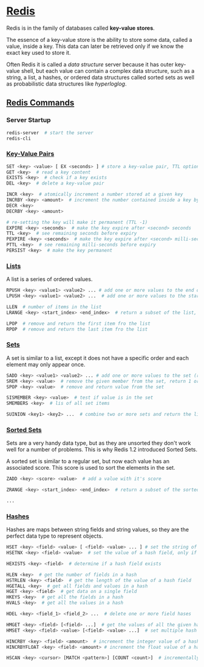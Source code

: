 # [Redis](https://redis.io/)

Redis is in the family of databases called **key-value stores**.

The essence of a key-value store is the ability to store some data, called a value, inside a key. This data can later be retrieved only if we know the exact key used to store it.

Often Redis it is called a *data structure* server because it has outer key-value shell, but each value can contain a complex data structure, such as a string, a list, a hashes, or ordered data structures called sorted sets as well as probabilistic data structures like *hyperloglog*.

## [Redis Commands](https://redis.io/commands)

### Server Startup

```bash
redis-server  # start the server
redis-cli
```

### [Key-Value Pairs](https://redis.io/commands#generic)

```sh
SET <key> <value> [ EX <seconds> ] # store a key-value pair, TTL optional
GET <key>  # read a key content
EXISTS <key>  # check if a key exists
DEL <key>  # delete a key-value pair

INCR <key>  # atomically increment a number stored at a given key
INCRBY <key> <amount>  # increment the number contained inside a key by a specific amount
DECR <key>
DECRBY <key> <amount>

# re-setting the key will make it permanent (TTL -1)
EXPIRE <key> <seconds>  # make the key expire after <second> seconds
TTL <key>  # see remaining seconds before expiry
PEXPIRE <key> <seconds>  # make the key expire after <second> milli-seconds
PTTL <key>  # see remaining milli-seconds before expiry
PERSIST <key>  # make the key permanent
```

### [Lists](https://redis.io/commands#list)

A list is a series of ordered values.

```sh
RPUSH <key> <value1> <value2> ... # add one or more values to the end of the list
LPUSH <key> <value1> <value2> ...  # add one or more values to the start of a list

LLEN  # number of items in the list
LRANGE <key> <start_index> <end_index>  # return a subset of the list, end index included. Negative indexes caout backwards from the end

LPOP  # remove and return the first item fro the list
RPOP  # remove and return the last item fro the list
```

### [Sets](https://redis.io/commands#set)

A set is similar to a list, except it does not have a specific order and each element may only appear once.

```sh
SADD <key> <value1> <value2> ... # add one or more values to the set (retunr 0 if values are alredy inside)
SREM <key> <value>  # remove the given member from the set, return 1 or 0 to signal if the member was actually there or not.
SPOP <key> <value>  # remove and return value from the set

SISMEMBER <key> <value>  # test if value is in the set
SMEMBERS <key>  # lis of all set items

SUINION <key1> <key2> ...  # combine two or more sets and return the list of all elements.
```

### [Sorted Sets](https://redis.io/commands#sorted_set)

Sets are a very handy data type, but as they are unsorted they don't work well for a number of problems. This is why Redis 1.2 introduced Sorted Sets.

A sorted set is similar to a regular set, but now each value has an associated score. This score is used to sort the elements in the set.

```sh
ZADD <key> <score> <value>  # add a value with it's score

ZRANGE <key> <start_index> <end_index>  # return a subset of the sortedSet

...
```

### [Hashes](https://redis.io/commands#hash)

Hashes are maps between string fields and string values, so they are the perfect data type to represent objects.

```sh
HSET <key> <field> <value> [ <field> <value> ... ] # set the string of a hash field
HSETNX <key> <field> <value>  # set the value of a hash field, only if the field does not exist

HEXISTS <key> <field>  # determine if a hash field exists

HLEN <key>  # get the number of fields in a hash
HSTRLEN <key> <field>  # get the length of the value of a hash field
HGETALL <key>  # get all fields and values in a hash
HGET <key> <field>  # get data on a single field
HKEYS <key>  # get all the fields in a hash
HVALS <key>  # get all the values in a hash

HDEL <key> <field_1> <field_2> ...  # delete one or more field hases

HMGET <key> <field> [<field> ...]  # get the values of all the given hash fields
HMSET <key> <field> <value> [<field> <value> ...]  # set multiple hash fields to multiple values

HINCRBY <key> <field> <amount>  # increment the integer value of a hash field by the given number
HINCRBYFLOAT <key> <field> <amount> # increment the float value of a hash field by the given amount

HSCAN <key> <cursor> [MATCH <pattern>] [COUNT <count>]  # incrementally iterate hash fields and associated values
```

